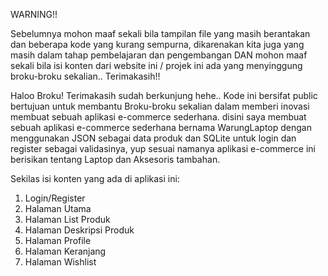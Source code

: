 WARNING!!

Sebelumnya mohon maaf sekali bila tampilan file yang masih berantakan dan beberapa kode yang kurang sempurna,
dikarenakan kita juga yang masih dalam tahap pembelajaran dan pengembangan
DAN mohon maaf sekali bila isi konten dari website ini / projek ini ada yang menyinggung broku-broku sekalian..
Terimakasih!!

Haloo Broku! Terimakasih sudah berkunjung hehe..
Kode ini bersifat public bertujuan untuk membantu Broku-broku sekalian dalam memberi inovasi membuat sebuah aplikasi e-commerce sederhana.
disini saya membuat sebuah aplikasi e-commerce sederhana bernama WarungLaptop dengan menggunakan JSON sebagai data produk dan SQLite untuk login dan register sebagai validasinya, yup sesuai namanya aplikasi e-commerce ini berisikan tentang Laptop dan Aksesoris tambahan.

Sekilas isi konten yang ada di aplikasi ini:
1. Login/Register
2. Halaman Utama
3. Halaman List Produk
4. Halaman Deskripsi Produk
5. Halaman Profile
6. Halaman Keranjang
7. Halaman Wishlist

